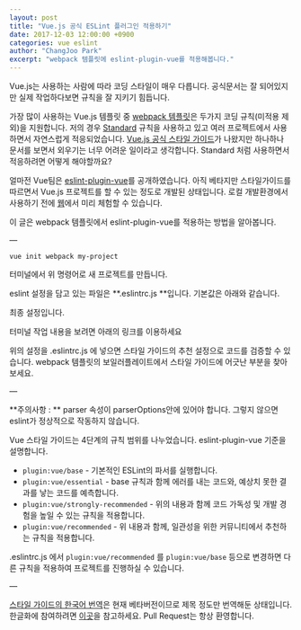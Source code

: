 ```yaml
---
layout: post
title: "Vue.js 공식 ESLint 플러그인 적용하기"
date: 2017-12-03 12:00:00 +0900
categories: vue eslint
author: "ChangJoo Park"
excerpt: "webpack 템플릿에 eslint-plugin-vue를 적용해봅니다."
---
```


Vue.js는 사용하는 사람에 따라 코딩 스타일이 매우 다릅니다. 공식문서는 잘 되어있지만 실제 작업하다보면 규칙을 잘 지키기 힘듭니다.

가장 많이 사용하는 Vue.js 템플릿 중 [webpack
템플릿](https://github.com/vuejs-templates/webpack)은 두가지 코딩 규칙(미적용 제외)을 지원합니다. 저의
경우 [Standard](https://standardjs.com/) 규칙을 사용하고 있고 여러 프로젝트에서 사용하면서 자연스럽게
적응되었습니다. [Vue.js 공식 스타일 가이드](https://kr.vuejs.org/v2/style-guide/)가 나왔지만 하나하나
문서를 보면서 외우기는 너무 어려운 일이라고 생각합니다. Standard 처럼 사용하면서 적응하려면 어떻게 해야할까요?

얼마전 Vue팀은 [eslint-plugin-vue](https://github.com/vuejs/eslint-plugin-vue)를
공개하였습니다. 아직 베타지만 스타일가이드를 따르면서 Vue.js 프로젝트를 할 수 있는 정도로 개발된 상태입니다. 로컬 개발환경에서 사용하기
전에 [웹](https://mysticatea.github.io/vue-eslint-demo/)에서 미리 체험할 수 있습니다.

이 글은 webpack 템플릿에서 eslint-plugin-vue를 적용하는 방법을 알아봅니다.

—

`vue init webpack my-project`

터미널에서 위 명령어로 새 프로젝트를 만듭니다.

eslint 설정을 담고 있는 파일은 **.eslintrc.js **입니다. 기본값은 아래와 같습니다.

<script src="https://gist.github.com/ChangJoo-Park/0d19afe8bcaeee3ed2aeb48ad81ab1ac.js"></script>

최종 설정입니다.

<script src="https://gist.github.com/ChangJoo-Park/b31b1bdc60ea73147a73a2cb2d006b1a.js"></script>


터미널 작업 내용을 보려면 아래의 링크를 이용하세요


<script type="text/javascript" src="https://asciinema.org/a/150810.js" id="asciicast-150810" async></script>


위의 설정을 .eslintrc.js 에 넣으면 스타일 가이드의 추천 설정으로 코드를 검증할 수 있습니다. webpack 템플릿의
보일러플레이트에서 스타일 가이드에 어긋난 부분을 찾아보세요.

—

**주의사항 : ** parser 속성이 parserOptions안에 있어야 합니다. 그렇지 않으면 eslint가 정상적으로 작동하지 않습니다.

Vue 스타일 가이드는 4단계의 규칙 범위를 나누었습니다. eslint-plugin-vue 기준을 설명합니다.

* `plugin:vue/base` - 기본적인 ESLint의 파서를 실행합니다.
* `plugin:vue/essential` - base 규칙과 함께 에러를 내는 코드와, 예상치 못한 결과를 낳는 코드를 예측합니다.
* `plugin:vue/strongly-recommended` - 위의 내용과 함께 코드 가독성 및 개발 경험을 높일 수 있는 규칙을 적용합니다.
* `plugin:vue/recommended` - 위 내용과 함께, 일관성을 위한 커뮤니티에서 추천하는 규칙을 적용합니다.

.eslintrc.js 에서 `plugin:vue/recommended` 를 `plugin:vue/base` 등으로 변경하면 다른 규칙을
적용하여 프로젝트를 진행하실 수 있습니다.

—

[스타일 가이드의 한국어 번역](https://kr.vuejs.org/v2/style-guide/)은 현재 베타버전이므로 제목 정도만 번역해둔
상태입니다. 한글화에 참여하려면 [이곳](https://github.com/vuejs-kr/kr.vuejs.org)을 참고하세요. Pull
Request는 항상 환영합니다.
